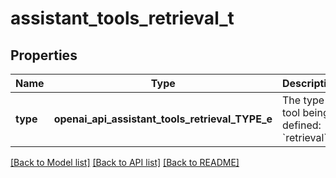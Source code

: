 # assistant_tools_retrieval_t

## Properties
Name | Type | Description | Notes
------------ | ------------- | ------------- | -------------
**type** | **openai_api_assistant_tools_retrieval_TYPE_e** | The type of tool being defined: &#x60;retrieval&#x60; | 

[[Back to Model list]](../README.md#documentation-for-models) [[Back to API list]](../README.md#documentation-for-api-endpoints) [[Back to README]](../README.md)


